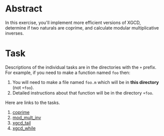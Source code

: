
# Abstract

In this exercise, you'll implement more efficient versions of XGCD, determine if two naturals are coprime, and calculate modular multiplicative inverses.


# Task

Descriptions of the individual tasks are in the directories with the `+` prefix.
For example, if you need to make a function named `foo` then:

1. You will need to make a file named `foo.m` which will be in **this directory** (not `+foo`).
1. Detailed instructions about that function will be in the directory `+foo`.

Here are links to the tasks.

1. [coprime](+coprime)
1. [mod_mult_inv](+mod_mult_inv)
1. [xgcd_tail](+xgcd_tail)
1. [xgcd_while](+xgcd_while)


